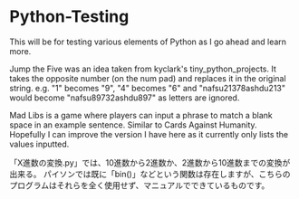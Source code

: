 # Python-Testing
This will be for testing various elements of Python as I go ahead and learn more.

Jump the Five was an idea taken from kyclark's tiny_python_projects.
It takes the opposite number (on the num pad) and replaces it in the original string.
e.g. "1" becomes "9", "4" becomes "6" and "nafsu21378ashdu213" would become "nafsu89732ashdu897" as letters are ignored.

Mad Libs is a game where players can input a phrase to match a blank space in an example sentence. Similar to Cards Against Humanity.
Hopefully I can improve the version I have here as it currently only lists the values inputted.

「X進数の変換.py」では、10進数から2進数か、2進数から10進数までの変換が出来る。
パイソンでは既に「bin()」などという関数は存在しますが、こちらのプログラムはそれらを全く使用せず、マニュアルでできているものです。
